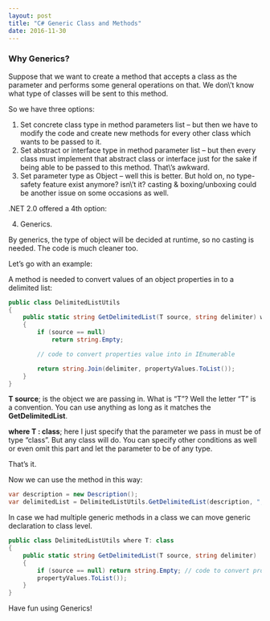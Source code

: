 ```yaml
---
layout: post
title: "C# Generic Class and Methods"
date: 2016-11-30
---
```


### Why Generics?

Suppose that we want to create a method that accepts a class as the parameter and performs some general operations on that. We don\’t know what type of classes will be sent to this method.
<!--more-->
So we have three options:

1. Set concrete class type in method parameters list – but then we have to modify the code and create new methods for every other class which wants to be passed to it.
2. Set abstract or interface type in method parameter list – but then every class must implement that abstract class or interface just for the sake if being able to be passed to this method. That\’s awkward.
3. Set parameter type as Object – well this is better. But hold on, no type-safety feature exist anymore? isn\’t it? casting & boxing/unboxing could be another issue on some occasions as well.

.NET 2.0 offered a 4th option:

4. Generics.

By generics, the type of object will be decided at runtime, so no casting is needed. The code is much cleaner too.

Let’s go with an example:

A method is needed to convert values of an object properties in to a delimited list:

```csharp
public class DelimitedListUtils 
{
    public static string GetDelimitedList(T source, string delimiter) where T: class 
    {
        if (source == null)
            return string.Empty;

        // code to convert properties value into in IEnumerable

        return string.Join(delimiter, propertyValues.ToList());
    }
}
```

**T source**; is the object we are passing in. What is “T”? Well the letter “T” is a convention. You can use anything as long as it matches the
**GetDelimitedList**.

**where T : class**; here I just specify that the parameter we pass in must be of type “class”. But any class will do. You can specify other conditions as well or even omit this part and let the parameter to be of any type.

That’s it.

Now we can use the method in this way:

```csharp
var description = new Description();
var delimitedList = DelimitedListUtils.GetDelimitedList(description, ", ")
```

In case we had multiple generic methods in a class we can move generic declaration to class level.

```csharp
public class DelimitedListUtils where T: class 
{
    public static string GetDelimitedList(T source, string delimiter) 
    {
        if (source == null) return string.Empty; // code to convert properties value into in IEnumerable return string.Join(delimiter,
        propertyValues.ToList());
    }
}
```

Have fun using Generics!
